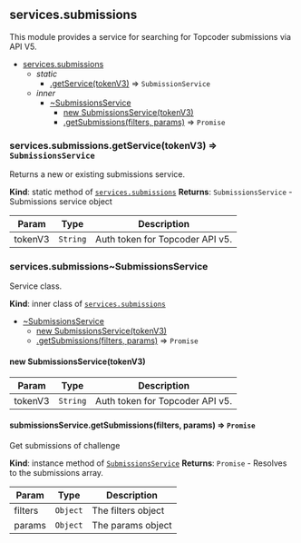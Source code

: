 <a name="module_services.submissions"></a>

## services.submissions
This module provides a service for searching for Topcoder
submissions via API V5.

* [services.submissions](#module_services.submissions)
    * _static_
        * [.getService(tokenV3)](#module_services.submissions.getService) ⇒ <code>SubmissionService</code>
    * _inner_
        * [~SubmissionsService](#module_services.submissions..SubmissionsService)
            * [new SubmissionsService(tokenV3)](#new_module_services.submissions..SubmissionsService_new)
            * [.getSubmissions(filters, params)](#module_services.submissions..SubmissionsService+getSubmissions) ⇒ <code>Promise</code>

<a name="module_services.submissions.getService"></a>

### services.submissions.getService(tokenV3) ⇒ <code>SubmissionsService</code>
Returns a new or existing submissions service.

**Kind**: static method of [<code>services.submissions</code>](#module_services.submissions)
**Returns**: <code>SubmissionsService</code> - Submissions service object

| Param | Type | Description |
| --- | --- | --- |
| tokenV3 | <code>String</code> | Auth token for Topcoder API v5. |

<a name="module_services.submissions..SubmissionsService"></a>

### services.submissions~SubmissionsService
Service class.

**Kind**: inner class of [<code>services.submissions</code>](#module_services.submissions)

* [~SubmissionsService](#module_services.submissions..SubmissionsService)
    * [new SubmissionsService(tokenV3)](#new_module_services.submissions..SubmissionsService_new)
    * [.getSubmissions(filters, params)](#module_services.submissions..SubmissionsService+getSubmissions) ⇒ <code>Promise</code>

<a name="new_module_services.submissions..SubmissionsService_new"></a>

#### new SubmissionsService(tokenV3)

| Param | Type | Description |
| --- | --- | --- |
| tokenV3 | <code>String</code> | Auth token for Topcoder API v5. |

<a name="module_services.submissions..SubmissionsService+getSubmissions"></a>

#### submissionsService.getSubmissions(filters, params) ⇒ <code>Promise</code>
Get submissions of challenge

**Kind**: instance method of [<code>SubmissionsService</code>](#module_services.submissions..SubmissionsService)
**Returns**: <code>Promise</code> - Resolves to the submissions array.

| Param | Type | Description |
| --- | --- | --- |
| filters | <code>Object</code> | The filters object |
| params | <code>Object</code> | The params object |
